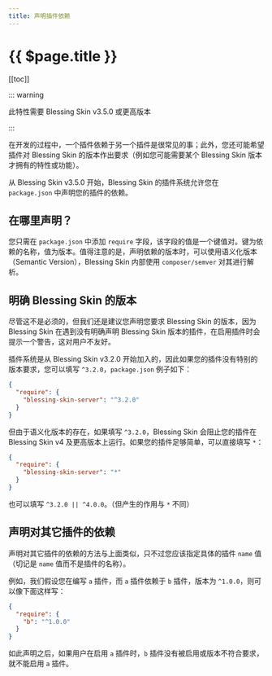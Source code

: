 ```yaml
---
title: 声明插件依赖
---
```


# {{ $page.title }}

[[toc]]

::: warning

此特性需要 Blessing Skin v3.5.0 或更高版本

:::

在开发的过程中，一个插件依赖于另一个插件是很常见的事；此外，您还可能希望插件对 Blessing Skin 的版本作出要求（例如您可能需要某个 Blessing Skin 版本才拥有的特性或功能）。

从 Blessing Skin v3.5.0 开始，Blessing Skin 的插件系统允许您在 `package.json` 中声明您的插件的依赖。

## 在哪里声明？

您只需在 `package.json` 中添加 `require` 字段，该字段的值是一个键值对。键为依赖的名称，值为版本。值得注意的是，声明依赖的版本时，可以使用语义化版本（Semantic Version），Blessing Skin 内部使用 `composer/semver` 对其进行解析。

## 明确 Blessing Skin 的版本

尽管这不是必须的，但我们还是建议您声明您要求 Blessing Skin 的版本，因为 Blessing Skin 在遇到没有明确声明 Blessing Skin 版本的插件，在启用插件时会提示一个警告，这对用户不友好。

插件系统是从 Blessing Skin v3.2.0 开始加入的，因此如果您的插件没有特别的版本要求，您可以填写 `^3.2.0`，`package.json`  例子如下：

```json
{
  "require": {
    "blessing-skin-server": "^3.2.0"
  }
}
```

但由于语义化版本的存在，如果填写 `^3.2.0`，Blessing Skin 会阻止您的插件在 Blessing Skin v4 及更高版本上运行。如果您的插件足够简单，可以直接填写 `*`：

```json
{
  "require": {
    "blessing-skin-server": "*"
  }
}
```

也可以填写 `^3.2.0 || ^4.0.0`。（但产生的作用与 `*` 不同）

## 声明对其它插件的依赖

声明对其它插件的依赖的方法与上面类似，只不过您应该指定具体的插件 `name` 值（切记是 `name` 值而不是插件的名称）。

例如，我们假设您在编写 `a` 插件，而 `a` 插件依赖于 `b` 插件，版本为 `^1.0.0`，则可以像下面这样写：

```json
{
  "require": {
    "b": "^1.0.0"
  }
}
```

如此声明之后，如果用户在启用 `a` 插件时，`b` 插件没有被启用或版本不符合要求，就不能启用 `a` 插件。
